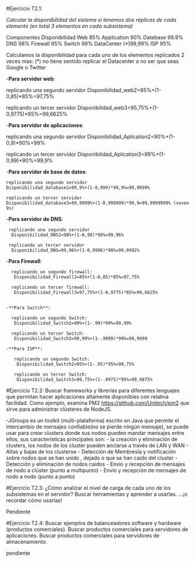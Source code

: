 
#Ejercicio T2.1:

*Calcular la disponibilidad del sistema si tenemos dos
réplicas de cada elemento (en total 3 elementos en cada
subsistema)*

Componentes   Disponibilidad
Web           85%
Application   90%
Datebase      99.9%
DNS           98%
Firewall      85%
Switch        99%
DataCenter (*)99,99%
ISP           95%


Calculamos la disponibilidad para cada uno de los elementos replicados 2 veces mas:
 (*) no tiene sentido  replicar el Datacenter a no ser que seas Google o Twitter

 -**Para servidor web**:

   replicando una segundo servidor
    Disponibilidad_web2=85%+(1-0,85)*85%=97,75%

   replicando un tercer servidor
    Disponibilidad_web3=95,75%+(1-0,9775)*85%=99,6625%

 -**Para servidor de aplicaciones**:

   replicando una segundo servidor
    Disponibilidad_Aplication2=90%+(1-0,9)*90%=99%

   replicando un tercer servidor
    Disponibilidad_Aplication3=99%+(1-0,99)*90%=99,9%

 -**Para servidor de base de datos**:

    replicando una segundo servidor
    Disponibilidad_database2=99,9%+(1-0,999)*99,9%=99,9999%

    replicando un tercer servidor
    Disponibilidad_database3=99,9999%+(1-0,999999)*99,9=99,9999999% (seven 9s)

  -**Para servidor de DNS**:

     replicando una segundo servidor
      Disponibilidad_DNS2=98%+(1-0,98)*98%=99,96%

     replicando un tercer servidor
      Disponibilidad_DNS=99,96%+(1-0,9996)*98%=99,9992%


   -**Para Firewall**:

      replicando un segundo firewall:
       Disponibilidad_Firewall2=85%+(1-0,85)*85%=97,75%

      replicando un tercer firewall:
       Disponibilidad_Firewall3=97,75%+(1-0,9775)*85%=99,6625%


    -**Para Switch**:

      replicando un segundo Switch:
       Disponibilidad_Switch2=99%+(1-.99)*99%=99,99%

      replicando un tercer Switch:
       Disponibilidad_Switch3=99,99%+(1-.9999)*99%=99,9999

    -**Para ISP**:

       replicando un segundo Switch:
        Disponibilidad_Switch2=95%+(1-.95)*95%=99,75%

       replicando un tercer Switch:
        Disponibilidad_Switch3=99,75%+(1-.9975)*95%=99,9875%




#Ejercicio T2.2:
Buscar frameworks y librerías para diferentes lenguajes que
permitan hacer aplicaciones altamente disponibles con
relativa facilidad.
Como ejemplo, examina PM2
https://github.com/Unitech/pm2
que sirve para administrar clústeres de NodeJS.

  -JGroups es un toolkit (multi-plataforma) escrito en Java que permite el intercambio de mensajes
   confiable(no se pierde ningún mensaje), se puede  usar para crear clusters donde sus nodos
   pueden mandar mensajes entre ellos, sus características principales son:
      - la creación y eliminación de clusters, los nodos de los cluster pueden anclarse a través de LAN y WAN
      - Altas y bajas de los clusterse
      - Detección de Membresía y notificación sobre nodos que  se han unido , dejado o que se han caído del cluster
      - Detección y eliminación de nodos caidos
      - Envío y recepción de mensajes de nodo a clúster (punto a multipunto)
      - Envío y recepción de mensajes de nodo a nodo (punto a punto)



#Ejercicio T2.3:
¿Cómo analizar el nivel de carga de cada uno de los
subsistemas en el servidor?
Buscar herramientas y aprender a usarlas.
...¡o recordar cómo usarlas!

Pendiente


#Ejercicio T2.4:
Buscar ejemplos de balanceadores software y hardware
(productos comerciales).
Buscar productos comerciales para servidores de
aplicaciones.
Buscar productos comerciales para servidores de
almacenamiento.

pendiente
